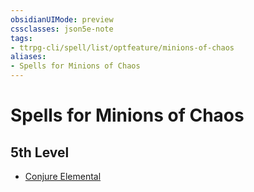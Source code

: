 ```yaml
---
obsidianUIMode: preview
cssclasses: json5e-note
tags:
- ttrpg-cli/spell/list/optfeature/minions-of-chaos
aliases:
- Spells for Minions of Chaos
---
```

# Spells for Minions of Chaos

## 5th Level

- [Conjure Elemental](/3-Mechanics/CLI/Compendium/spells/conjure-elemental.md "PHB")